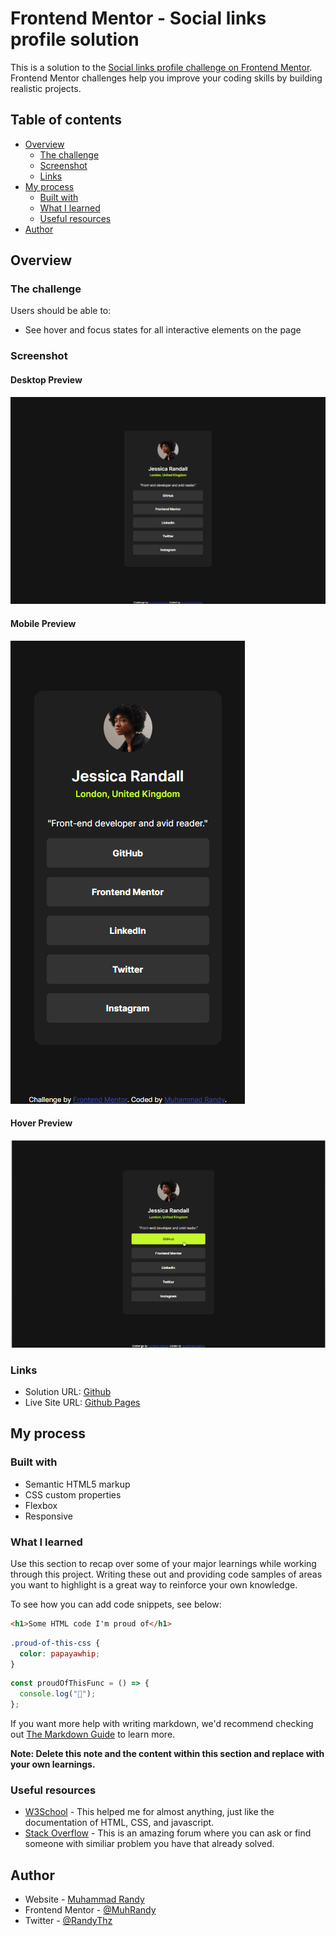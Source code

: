# Frontend Mentor - Social links profile solution

This is a solution to the [Social links profile challenge on Frontend Mentor](https://www.frontendmentor.io/challenges/social-links-profile-UG32l9m6dQ). Frontend Mentor challenges help you improve your coding skills by building realistic projects.

## Table of contents

- [Overview](#overview)
  - [The challenge](#the-challenge)
  - [Screenshot](#screenshot)
  - [Links](#links)
- [My process](#my-process)
  - [Built with](#built-with)
  - [What I learned](#what-i-learned)
  - [Useful resources](#useful-resources)
- [Author](#author)

## Overview

### The challenge

Users should be able to:

- See hover and focus states for all interactive elements on the page

### Screenshot

#### Desktop Preview

![Desktop Preview](./screenshots/dekstop-preview.png)

#### Mobile Preview

![Mobile Preview](./screenshots/mobile-preview.png)

#### Hover Preview

![Hover Preview](./screenshots/hover-preview.png)

### Links

- Solution URL: [Github](https://github.com/MuhRandy/social-links-profile-main-frontendmentor)
- Live Site URL: [Github Pages](https://muhrandy.github.io/social-links-profile-main-frontendmentor/)

## My process

### Built with

- Semantic HTML5 markup
- CSS custom properties
- Flexbox
- Responsive

### What I learned

Use this section to recap over some of your major learnings while working through this project. Writing these out and providing code samples of areas you want to highlight is a great way to reinforce your own knowledge.

To see how you can add code snippets, see below:

```html
<h1>Some HTML code I'm proud of</h1>
```

```css
.proud-of-this-css {
  color: papayawhip;
}
```

```js
const proudOfThisFunc = () => {
  console.log("🎉");
};
```

If you want more help with writing markdown, we'd recommend checking out [The Markdown Guide](https://www.markdownguide.org/) to learn more.

**Note: Delete this note and the content within this section and replace with your own learnings.**

### Useful resources

- [W3School](https://www.w3schools.com/) - This helped me for almost anything, just like the documentation of HTML, CSS, and javascript.
- [Stack Overflow](https://stackoverflow.com/) - This is an amazing forum where you can ask or find someone with similiar problem you have that already solved.

## Author

- Website - [Muhammad Randy](https://mrandy-portfolio.web.app/)
- Frontend Mentor - [@MuhRandy](https://www.frontendmentor.io/profile/MuhRandy)
- Twitter - [@RandyThz](https://twitter.com/RandyThz)
